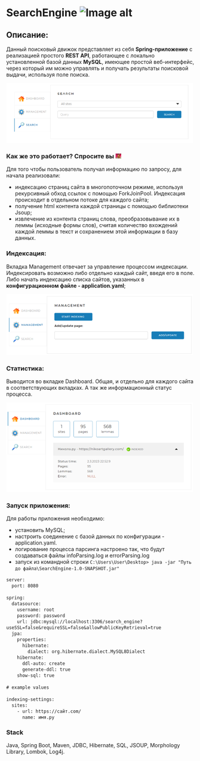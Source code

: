 # SearchEngine ![Image alt](https://github.com/{Serman3}/{searchEngine}/raw/{master}/{https://github.com/Serman3/searchEngine/tree/master/img}/1655.gif)
## Описание:
Данный поисковый движок представляет из себя
**Spring-приложение** с реализацией простого 
**REST API**, работающее с
локально установленной базой данных **MySQL**,
имеющее простой веб-интерфейс,
через который им можно управлять и получать 
результаты поисковой выдачи, используя поле поиска.

![screen2](img\search.png)<br/>
### Как же это работает? Спросите вы ![screen3](img\3.gif)
Для того чтобы пользователь получал информацию по запросу, 
для начала реализовали:
- индексацию страниц сайта в многопоточном режиме,
используя рекурсивный обход ссылок с помощью
ForkJoinPool. Индексация происходит в отдельном 
потоке для каждого сайта;
- получение html контента каждой страницы с помощью
библиотеки Jsoup;
- извлечение из контента страниц слова, преобразовывание
их в леммы (исходные формы слов), считая количество
вхождений каждой леммы в текст и сохранением этой
информации в базу данных.
### Индексация:
Вкладка Management отвечает за управление процессом
индексации. Индексировать возможно либо отдельно
каждый сайт, введя его в поле. Либо начать 
индексацию списка сайтов, указанных в
**конфигурационном файле - application.yaml**;

![screen4](img\management.png)
### Статистика:
Выводится во вкладке Dashboard.
Общая, и отдельно для каждого сайта в соответствующих 
вкладках. А так же информационный статус процесса.

![screen5](img\dashbord.png)
### Запуск приложения:
Для работы приложения необходимо:
- установить MySQL;
- настроить соединение с базой данных по 
конфигурации - application.yaml.
- логирование процесса парсинга настроено так,
что будут создаваться файлы infoParsing.log и 
errorParsing.log 
- запуск из командной строки `C:\Users\User\Desktop> java -jar "Путь до файла\SearchEngine-1.0-SNAPSHOT.jar"`
```
server:
  port: 8080

spring:
  datasource:
    username: root
    password: password
    url: jdbc:mysql://localhost:3306/search_engine?useSSL=false&requireSSL=false&allowPublicKeyRetrieval=true
  jpa:
    properties:
      hibernate:
        dialect: org.hibernate.dialect.MySQL8Dialect
    hibernate:
      ddl-auto: create
      generate-ddl: true
    show-sql: true

# example values

indexing-settings:
  sites:
    - url: https://сайт.com/
      name: имя.ру
```
### Stack
Java, Spring Boot, Maven, JDBC, Hibernate, SQL, JSOUP, Morphology Library, Lombok, Log4j.
